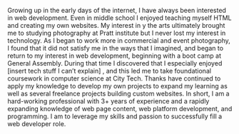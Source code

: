 Growing up in the early days of the internet, I have always been interested in web development. Even in middle school I enjoyed teaching myself HTML and creating my own websites. My interest in y the arts ultimately brought me to studying photography at Pratt institute but I never lost my interest in technology. As I began to work more in commercial and event photography, I found that it did not satisfy me in the ways that I imagined, and began to return to my interest in web development, beginning with a boot camp at General Assembly. During that time I discovered that I especially enjoyed [insert tech stuff I can’t explain] , and this led me to take foundational coursework in computer science at City Tech. Thanks have continued to apply my knowledge to develop my own projects to expand my learning as well as several freelance projects building custom websites.
In short, I am a hard-working professional with 3+ years of experience and a rapidly expanding knowledge of web page content, web platform development, and programming. I am to leverage my skills and passion to successfully fill a web developer role.
